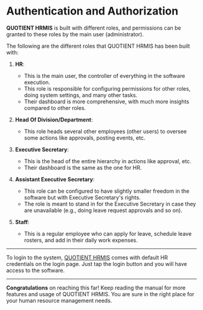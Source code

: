 # Authentication and Authorization

**QUOTIENT HRMIS** is built with different roles, and permissions can be granted to these roles by the main user (administrator).

The following are the different roles that QUOTIENT HRMIS has been built with:

1. **HR**: 
   - This is the main user, the controller of everything in the software execution. 
   - This role is responsible for configuring permissions for other roles, doing system settings, and many other tasks.
   - Their dashboard is more comprehensive, with much more insights compared to other roles.

2. **Head Of Division/Department**: 
   - This role heads several other employees (other users) to oversee some actions like approvals, posting events, etc.

3. **Executive Secretary**: 
   - This is the head of the entire hierarchy in actions like approval, etc.
   - Their dashboard is the same as the one for HR.

4. **Assistant Executive Secretary**: 
   - This role can be configured to have slightly smaller freedom in the software but with Executive Secretary's rights.
   - The role is meant to stand in for the Executive Secretary in case they are unavailable (e.g., doing leave request approvals and so on).

5. **Staff**: 
   - This is a regular employee who can apply for leave, schedule leave rosters, and add in their daily work expenses.

---

To login to the system, [QUOTIENT HRMIS](https://quotient.impact-outsourcing.com/login) comes with default HR credentials on the login page. Just tap the login button and you will have access to the software.

---

**Congratulations** on reaching this far! Keep reading the manual for more features and usage of QUOTIENT HRMIS. You are sure in the right place for your human resource management needs.
